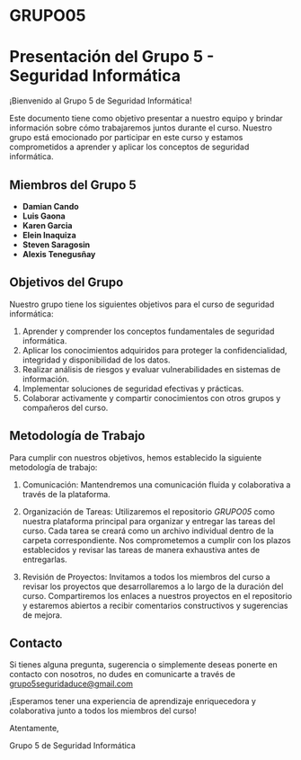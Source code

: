 # GRUPO05
# Presentación del Grupo 5 - Seguridad Informática

¡Bienvenido al Grupo 5 de Seguridad Informática!

Este documento tiene como objetivo presentar a nuestro equipo y brindar información sobre cómo trabajaremos juntos durante el curso. Nuestro grupo está emocionado por participar en este curso y estamos comprometidos a aprender y aplicar los conceptos de seguridad informática.

## Miembros del Grupo 5

- **Damian Cando** 
- **Luis Gaona** 
- **Karen Garcia** 
- **Elein Inaquiza** 
- **Steven Saragosin**
- **Alexis Tenegusñay**

## Objetivos del Grupo

Nuestro grupo tiene los siguientes objetivos para el curso de seguridad informática:

1. Aprender y comprender los conceptos fundamentales de seguridad informática.
2. Aplicar los conocimientos adquiridos para proteger la confidencialidad, integridad y disponibilidad de los datos.
3. Realizar análisis de riesgos y evaluar vulnerabilidades en sistemas de información.
4. Implementar soluciones de seguridad efectivas y prácticas.
5. Colaborar activamente y compartir conocimientos con otros grupos y compañeros del curso.

## Metodología de Trabajo

Para cumplir con nuestros objetivos, hemos establecido la siguiente metodología de trabajo:

1. Comunicación: Mantendremos una comunicación fluida y colaborativa a través de la plataforma.
2. Organización de Tareas: Utilizaremos el repositorio *GRUPO05* como nuestra plataforma principal para organizar y entregar las tareas del curso. Cada tarea se creará como un archivo individual dentro de la carpeta correspondiente. Nos comprometemos a cumplir con los plazos establecidos y revisar las tareas de manera exhaustiva antes de entregarlas.

3. Revisión de Proyectos: Invitamos a todos los miembros del curso a revisar los proyectos que desarrollaremos a lo largo de la duración del curso. Compartiremos los enlaces a nuestros proyectos en el repositorio y estaremos abiertos a recibir comentarios constructivos y sugerencias de mejora.

## Contacto

Si tienes alguna pregunta, sugerencia o simplemente deseas ponerte en contacto con nosotros, no dudes en comunicarte a través de grupo5seguridaduce@gmail.com

¡Esperamos tener una experiencia de aprendizaje enriquecedora y colaborativa junto a todos los miembros del curso!

Atentamente,

Grupo 5 de Seguridad Informática
